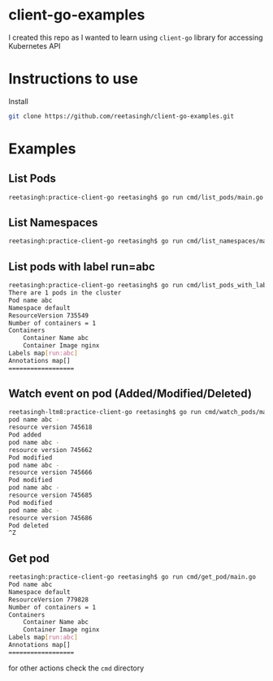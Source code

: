 # client-go-examples

I created this repo as I wanted to learn using ```client-go``` library for accessing Kubernetes API

# Instructions to use

Install
```bash
git clone https://github.com/reetasingh/client-go-examples.git
```

# Examples

## List Pods

```bash
reetasingh:practice-client-go reetasingh$ go run cmd/list_pods/main.go 
```

## List Namespaces

```bash
reetasingh:practice-client-go reetasingh$ go run cmd/list_namespaces/main.go 

```

## List pods with label run=abc
```bash
reetasingh:practice-client-go reetasingh$ go run cmd/list_pods_with_label_in_namespace/main.go 
There are 1 pods in the cluster
Pod name abc
Namespace default
ResourceVersion 735549
Number of containers = 1
Containers
    Container Name abc
    Container Image nginx
Labels map[run:abc]
Annotations map[]
==================
```

## Watch event on pod (Added/Modified/Deleted)
```bash
reetasingh-ltm8:practice-client-go reetasingh$ go run cmd/watch_pods/main.go 
pod name abc - 
resource version 745618
Pod added
pod name abc - 
resource version 745662
Pod modified
pod name abc - 
resource version 745666
Pod modified
pod name abc - 
resource version 745685
Pod modified
pod name abc - 
resource version 745686
Pod deleted
^Z

```

## Get pod 
```bash
reetasingh:practice-client-go reetasingh$ go run cmd/get_pod/main.go 
Pod name abc
Namespace default
ResourceVersion 779828
Number of containers = 1
Containers
    Container Name abc
    Container Image nginx
Labels map[run:abc]
Annotations map[]
==================

```

for other actions check the ```cmd``` directory




